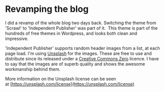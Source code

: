 # Revamping the blog


I did a revamp of the whole blog two days back. Switching the theme from 'Scrawl' to 'Independent Publisher' was part of it.  This theme is part of the hundreds of free themes in Wordpress, and looks both clean and impressive.

'Independent Publisher' supports random header images from a list, at each page load. I'm using [Unsplash](https://unsplash.com/) for the images. These are free to use and distribute since its released under a [Creative Commons Zero](https://creativecommons.org/publicdomain/zero/1.0/) licence. I have to say that the images are of superb quality and shows the awesome workmanship behind them.

More information on the Unsplash license can be seen at [https://unsplash.com/license](https://unsplash.com/license)

